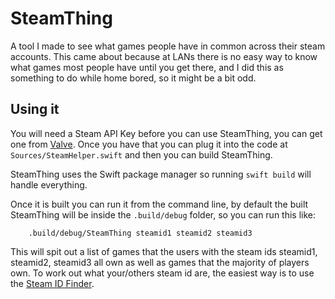 # SteamThing

A tool I made to see what games people have in common across their steam accounts.
This came about because at LANs there is no easy way to know what games most people have until you get there, and I did this as something to do while home bored, so it might be a bit odd.

## Using it

You will need a Steam API Key before you can use SteamThing, you can get one from [Valve](http://steamcommunity.com/dev).
Once you have that you can plug it into the code at `Sources/SteamHelper.swift` and then you can build SteamThing.

SteamThing uses the Swift package manager so running `swift build` will handle everything.

Once it is built you can run it from the command line, by default the built SteamThing will be inside the `.build/debug` folder, so you can run this like:
```
	.build/debug/SteamThing steamid1 steamid2 steamid3
```
This will spit out a list of games that the users with the steam ids steamid1, steamid2, steamid3 all own as well as games that the majority of players own.
To work out what your/others steam id are, the easiest way is to use the [Steam ID Finder](http://steamidfinder.com).